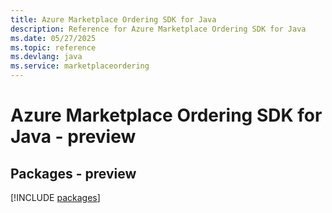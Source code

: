 ```yaml
---
title: Azure Marketplace Ordering SDK for Java
description: Reference for Azure Marketplace Ordering SDK for Java
ms.date: 05/27/2025
ms.topic: reference
ms.devlang: java
ms.service: marketplaceordering
---
```

# Azure Marketplace Ordering SDK for Java - preview
## Packages - preview
[!INCLUDE [packages](marketplace-ordering-index.md)]